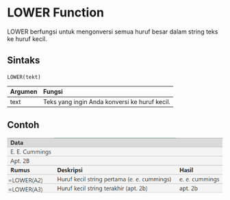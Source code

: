 # LOWER Function

LOWER berfungsi untuk mengonversi semua huruf besar dalam string teks ke huruf kecil.

## Sintaks

```text
LOWER(tekt)
```

| Argumen | Fungsi |
| :--- | :--- |
| text | Teks yang ingin Anda konversi ke huruf kecil. |

## Contoh

![](../.gitbook/assets/image%20%2824%29.png)

